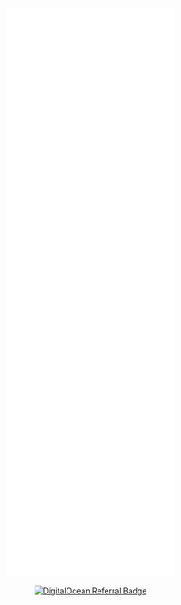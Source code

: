 <p align="center">
<img src="https://github.com/naxph/naxph/blob/main/github-metrics.svg" />
</p>

<p align="center">
  <a href="https://www.digitalocean.com/?refcode=3227efef6e55&utm_campaign=Referral_Invite&utm_medium=Referral_Program&utm_source=badge"><img src="https://web-platforms.sfo2.digitaloceanspaces.com/WWW/Badge%202.svg" alt="DigitalOcean Referral Badge" /></a>
</p>
